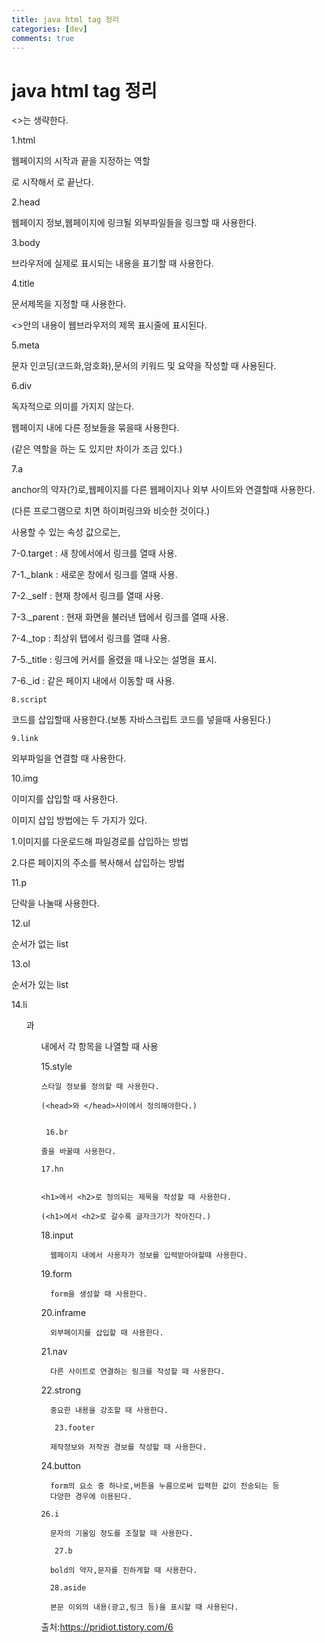 ```yaml
---
title: java html tag 정리
categories: [dev]
comments: true
---
```

java html tag 정리
=============

<>는 생략한다.

1.html

웹페이지의 시작과 끝을 지정하는 역할
  
<html>로 시작해서 </html>로 끝난다.
  
2.head
  
웹페이지 정보,웹페이지에 링크될 외부파일들을 링크할 때 사용한다.
  
  3.body
  
  브라우저에 실제로 표시되는 내용을 표기할 때 사용한다.
  
 4.title
  
문서제목을 지정할 때 사용한다.

<>안의 내용이 웹브라우저의 제목 표시줄에 표시된다.
  
   5.meta

문자 인코딩(코드화,암호화),문서의 키워드 및 요약을 작성할 때 사용된다.
  
   6.div
    
독자적으로 의미를 가지지 않는다.
  
웹페이지 내에 다른 정보들을 묶을때 사용한다.
  
(같은 역할을 하는 <span>도 있지만 차이가 조금 있다.)
  
   7.a 
   
anchor의 약자(?)로,웹페이지를 다른 웹페이지나 외부 사이트와 연결할때 사용한다.
  
(다른 프로그램으로 치면 하이퍼링크와 비슷한 것이다.)
  
사용할 수 있는 속성 값으로는,
 
 7-0.target : 새 창에서에서 링크를 열때 사용. 
  
 7-1._blank : 새로운 창에서 링크를 열때 사용.
  
 7-2._self : 현재 창에서 링크를 열때 사용.

 7-3._parent : 현재 화면을 불러낸 탭에서 링크를 열때 사용.
  
 7-4._top : 최상위 탭에서 링크를 열때 사용.
  
 7-5._title : 링크에 커서를 올렸을 때 나오는 설명을 표시.
  
 7-6._id : 같은 페이지 내에서 이동할 때 사용.
   
    8.script
  
  코드를 삽입할때 사용한다.(보통 자바스크립트 코드를 넣을때 사용된다.)
  
    9.link
  
  외부파일을 연결할 때 사용한다.
  
   10.img
  
  이미지를 삽입할 때 사용한다.
  
  이미지 삽입 방법에는 두 가지가 있다.
  
  1.이미지를 다운로드해 파일경로를 삽입하는 방법
  
  2.다른 페이지의 주소를 복사해서 삽입하는 방법
  
  11.p
  
  단락을 나눌때 사용한다.
  
  12.ul 
  
  순서가 없는 list
  
   13.ol
  
  순서가 있는 list
  
 14.li
  
  <ul>과 <ol>내에서 각 항목을 나열할 때 사용
    
  15.style
    
    스타일 정보를 정의할 때 사용한다.
    
    (<head>와 </head>사이에서 정의해야한다.)
    
   
     16.br
    
    줄을 바꿀때 사용한다.
    
    17.hn
    
    
    <h1>에서 <h2>로 정의되는 제목을 작성할 때 사용한다.
      
    (<h1>에서 <h2>로 갈수록 글자크기가 작아진다.)
      
      
   18.input
      
      웹페이지 내에서 사용자가 정보를 입력받아야할때 사용한다.
    
   19.form
     
      form을 생성할 때 사용한다.
      
   20.inframe
      
      외부페이지를 삽입할 때 사용한다.
      
   21.nav
      
      다른 사이트로 연결하는 링크를 작성할 때 사용한다.
      
   22.strong
      
      중요한 내용을 강조할 때 사용한다.
      
       23.footer
      
      제작정보와 저작권 경보를 작성할 때 사용한다.
      
   24.button
      
      form의 요소 중 하나로,버튼을 누름으로써 입력한 값이 전송되는 등
      다양한 경우에 이용된다.
      
    26.i
     
      문자의 기울임 정도를 조절할 때 사용한다.
      
       27.b
      
      bold의 약자,문자를 진하게할 때 사용한다. 
      
      28.aside
      
      본문 이외의 내용(광고,링크 등)을 표시할 때 사용된다.
      
      
      
     
      
  
출처:https://pridiot.tistory.com/6

